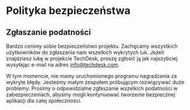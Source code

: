 # Polityka bezpieczeństwa

## Zgłaszanie podatności

Bardzo cenimy sobie bezpieczeństwo projektu. Zachęcamy wszystkich użytkowników do zgłaszania nam wszelkich wykrytych luk.
Jeżeli znajdziesz lukę w projekcie TechDesk, proszę zgłosić ją jak najszybciej wysyłając e-mail na adres info@techdesk.com.

W tym momencie, nie mamy uruchomionego programu nagradzania za wykryte błędy. Jesteśmy małym zespołem próbującym rozwiązywać duże problemy.
Prosimy o odpowidzialne zgłaszanie wszelkich podatności w zabezpieczeniach, abyśmy mogli kontynuować tworzenie bezpiecznej aplikacji dla całej społeczności.
